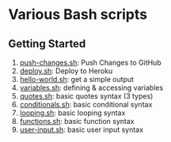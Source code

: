 # Various Bash scripts

## Getting Started

1. [push-changes.sh](scripts/push-changes.sh): Push Changes to GitHub
1. [deploy.sh](scripts/deploy.sh): Deploy to Heroku
1. [hello-world.sh](scripts/hello-world.sh): get a simple output
1. [variables.sh](scripts/variables.sh): defining & accessing variables
1. [quotes.sh](scripts/quotes.sh): basic quotes syntax (3 types)
1. [conditionals.sh](scripts/conditionals.sh): basic conditional syntax
1. [looping.sh](scripts/looping.sh): basic looping syntax
1. [functions.sh](scripts/functions.sh): basic function syntax
1. [user-input.sh](scripts/user-input.sh): basic user input syntax
